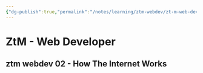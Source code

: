 ```yaml
---
{"dg-publish":true,"permalink":"/notes/learning/ztm-webdev/zt-m-web-developer/","dgHomeLink":true,"dgPassFrontmatter":false,"dgShowBacklinks":true,"dgShowLocalGraph":true}
---
```


# ZtM - Web Developer

## ztm webdev 02 - How The Internet Works

